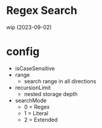 # Regex Search
wip (2023-09-02)

# config
- isCaseSensitive
- range
  - search range in all directions
- recursionLimit
  - nested storage depth
- searchMode
  - 0 = Regex
  - 1 = Literal
  - 2 = Extended

